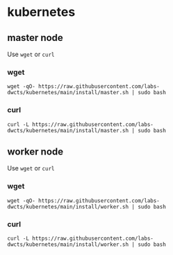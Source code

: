 # kubernetes

## master node

Use `wget` or `curl`

### wget

```
wget -qO- https://raw.githubusercontent.com/labs-dwcts/kubernetes/main/install/master.sh | sudo bash
```

### curl

```
curl -L https://raw.githubusercontent.com/labs-dwcts/kubernetes/main/install/master.sh | sudo bash
```

## worker node

Use `wget` or `curl`

### wget

```
wget -qO- https://raw.githubusercontent.com/labs-dwcts/kubernetes/main/install/worker.sh | sudo bash
```

### curl

```
curl -L https://raw.githubusercontent.com/labs-dwcts/kubernetes/main/install/worker.sh | sudo bash
```